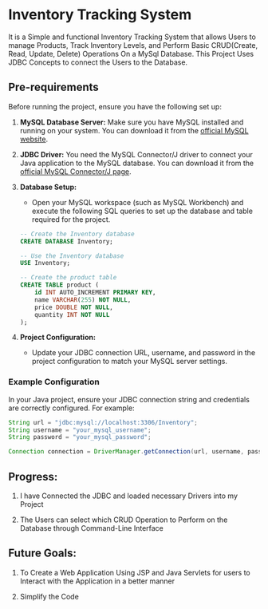 # Inventory Tracking System
It is a Simple and functional Inventory Tracking System that allows Users to manage Products, Track Inventory Levels, and Perform Basic CRUD(Create, Read, Update, Delete) Operations On a MySql Database.
This Project Uses JDBC Concepts to connect the Users to the Database.

## Pre-requirements

Before running the project, ensure you have the following set up:

1. **MySQL Database Server:** Make sure you have MySQL installed and running on your system. You can download it from the [official MySQL website](https://dev.mysql.com/downloads/mysql/).

2. **JDBC Driver:** You need the MySQL Connector/J driver to connect your Java application to the MySQL database. You can download it from the [official MySQL Connector/J page](https://dev.mysql.com/downloads/connector/j/).

3. **Database Setup:**
    - Open your MySQL workspace (such as MySQL Workbench) and execute the following SQL queries to set up the database and table required for the project.

    ```sql
    -- Create the Inventory database
    CREATE DATABASE Inventory;

    -- Use the Inventory database
    USE Inventory;

    -- Create the product table
    CREATE TABLE product (
        id INT AUTO_INCREMENT PRIMARY KEY,
        name VARCHAR(255) NOT NULL,
        price DOUBLE NOT NULL,
        quantity INT NOT NULL
    );
    ```

4. **Project Configuration:**
    - Update your JDBC connection URL, username, and password in the project configuration to match your MySQL server settings.

### Example Configuration

In your Java project, ensure your JDBC connection string and credentials are correctly configured. For example:

```java
String url = "jdbc:mysql://localhost:3306/Inventory";
String username = "your_mysql_username";
String password = "your_mysql_password";

Connection connection = DriverManager.getConnection(url, username, password);
```

## Progress:

1. I have Connected the JDBC and loaded necessary Drivers into my Project

2. The Users can select which CRUD Operation to Perform on the Database through Command-Line Interface

## Future Goals:

1. To Create a Web Application Using JSP and Java Servlets for users to Interact with the Application in a better manner

2. Simplify the Code
